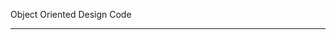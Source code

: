 Object Oriented Design Code
_____________________________________________________________________________________________________



